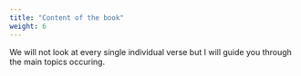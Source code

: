 ```yaml
---
title: "Content of the book"
weight: 6
---
```


We will not look at every single individual verse but I will guide you through the main topics occuring.
